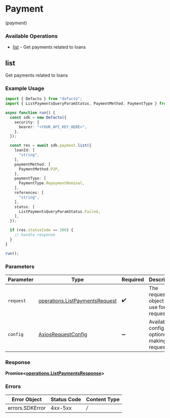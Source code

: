 # Payment
(*payment*)

### Available Operations

* [list](#list) - Get payments related to loans

## list

Get payments related to loans

### Example Usage

```typescript
import { Defacto } from "defacto";
import { ListPaymentsQueryParamStatus, PaymentMethod, PaymentType } from "defacto/dist/sdk/models/operations";

async function run() {
  const sdk = new Defacto({
    security: {
      bearer: "<YOUR_API_KEY_HERE>",
    },
  });

  const res = await sdk.payment.list({
    loanId: [
      "string",
    ],
    paymentMethod: [
      PaymentMethod.P2P,
    ],
    paymentType: [
      PaymentType.RepaymentNominal,
    ],
    references: [
      "string",
    ],
    status: [
      ListPaymentsQueryParamStatus.Failed,
    ],
  });

  if (res.statusCode == 200) {
    // handle response
  }
}

run();
```

### Parameters

| Parameter                                                                            | Type                                                                                 | Required                                                                             | Description                                                                          |
| ------------------------------------------------------------------------------------ | ------------------------------------------------------------------------------------ | ------------------------------------------------------------------------------------ | ------------------------------------------------------------------------------------ |
| `request`                                                                            | [operations.ListPaymentsRequest](../../sdk/models/operations/listpaymentsrequest.md) | :heavy_check_mark:                                                                   | The request object to use for the request.                                           |
| `config`                                                                             | [AxiosRequestConfig](https://axios-http.com/docs/req_config)                         | :heavy_minus_sign:                                                                   | Available config options for making requests.                                        |


### Response

**Promise<[operations.ListPaymentsResponse](../../sdk/models/operations/listpaymentsresponse.md)>**
### Errors

| Error Object    | Status Code     | Content Type    |
| --------------- | --------------- | --------------- |
| errors.SDKError | 4xx-5xx         | */*             |
